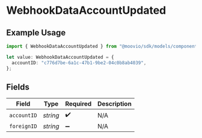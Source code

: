# WebhookDataAccountUpdated

## Example Usage

```typescript
import { WebhookDataAccountUpdated } from "@moovio/sdk/models/components";

let value: WebhookDataAccountUpdated = {
  accountID: "c776d7be-6a1c-47b1-9be2-04c0b8ab4039",
};
```

## Fields

| Field              | Type               | Required           | Description        |
| ------------------ | ------------------ | ------------------ | ------------------ |
| `accountID`        | *string*           | :heavy_check_mark: | N/A                |
| `foreignID`        | *string*           | :heavy_minus_sign: | N/A                |